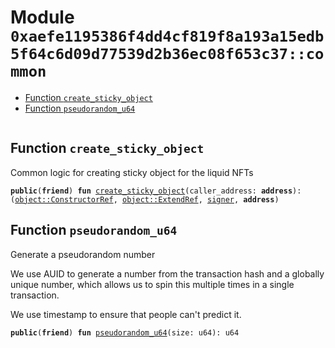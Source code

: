 
<a id="0xaefe1195386f4dd4cf819f8a193a15edb5f64c6d09d77539d2b36ec08f653c37_common"></a>

# Module `0xaefe1195386f4dd4cf819f8a193a15edb5f64c6d09d77539d2b36ec08f653c37::common`



-  [Function `create_sticky_object`](#0xaefe1195386f4dd4cf819f8a193a15edb5f64c6d09d77539d2b36ec08f653c37_common_create_sticky_object)
-  [Function `pseudorandom_u64`](#0xaefe1195386f4dd4cf819f8a193a15edb5f64c6d09d77539d2b36ec08f653c37_common_pseudorandom_u64)


<pre><code></code></pre>



<a id="0xaefe1195386f4dd4cf819f8a193a15edb5f64c6d09d77539d2b36ec08f653c37_common_create_sticky_object"></a>

## Function `create_sticky_object`

Common logic for creating sticky object for the liquid NFTs


<pre><code><b>public</b>(<b>friend</b>) <b>fun</b> <a href="common.md#0xaefe1195386f4dd4cf819f8a193a15edb5f64c6d09d77539d2b36ec08f653c37_common_create_sticky_object">create_sticky_object</a>(caller_address: <b>address</b>): (<a href="_ConstructorRef">object::ConstructorRef</a>, <a href="_ExtendRef">object::ExtendRef</a>, <a href="">signer</a>, <b>address</b>)
</code></pre>



<a id="0xaefe1195386f4dd4cf819f8a193a15edb5f64c6d09d77539d2b36ec08f653c37_common_pseudorandom_u64"></a>

## Function `pseudorandom_u64`

Generate a pseudorandom number

We use AUID to generate a number from the transaction hash and a globally unique
number, which allows us to spin this multiple times in a single transaction.

We use timestamp to ensure that people can't predict it.


<pre><code><b>public</b>(<b>friend</b>) <b>fun</b> <a href="common.md#0xaefe1195386f4dd4cf819f8a193a15edb5f64c6d09d77539d2b36ec08f653c37_common_pseudorandom_u64">pseudorandom_u64</a>(size: u64): u64
</code></pre>
